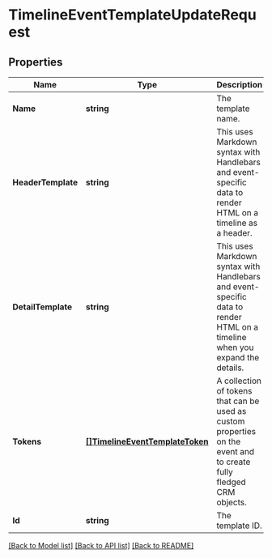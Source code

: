 # TimelineEventTemplateUpdateRequest

## Properties
Name | Type | Description | Notes
------------ | ------------- | ------------- | -------------
**Name** | **string** | The template name. | [default to null]
**HeaderTemplate** | **string** | This uses Markdown syntax with Handlebars and event-specific data to render HTML on a timeline as a header. | [optional] [default to null]
**DetailTemplate** | **string** | This uses Markdown syntax with Handlebars and event-specific data to render HTML on a timeline when you expand the details. | [optional] [default to null]
**Tokens** | [**[]TimelineEventTemplateToken**](TimelineEventTemplateToken.md) | A collection of tokens that can be used as custom properties on the event and to create fully fledged CRM objects. | [default to null]
**Id** | **string** | The template ID. | [default to null]

[[Back to Model list]](../README.md#documentation-for-models) [[Back to API list]](../README.md#documentation-for-api-endpoints) [[Back to README]](../README.md)

